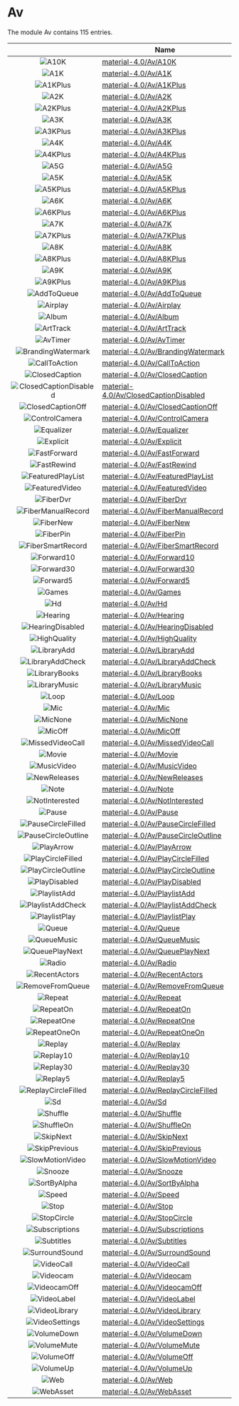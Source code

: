 # Av

The module Av contains 115 entries.



| |Name|
|:---:|---|
|![A10K](../material-4.0/Av/A10K.element.png)|[material-4.0/Av/A10K](../material-4.0/Av/A10K.md)
|![A1K](../material-4.0/Av/A1K.element.png)|[material-4.0/Av/A1K](../material-4.0/Av/A1K.md)
|![A1KPlus](../material-4.0/Av/A1KPlus.element.png)|[material-4.0/Av/A1KPlus](../material-4.0/Av/A1KPlus.md)
|![A2K](../material-4.0/Av/A2K.element.png)|[material-4.0/Av/A2K](../material-4.0/Av/A2K.md)
|![A2KPlus](../material-4.0/Av/A2KPlus.element.png)|[material-4.0/Av/A2KPlus](../material-4.0/Av/A2KPlus.md)
|![A3K](../material-4.0/Av/A3K.element.png)|[material-4.0/Av/A3K](../material-4.0/Av/A3K.md)
|![A3KPlus](../material-4.0/Av/A3KPlus.element.png)|[material-4.0/Av/A3KPlus](../material-4.0/Av/A3KPlus.md)
|![A4K](../material-4.0/Av/A4K.element.png)|[material-4.0/Av/A4K](../material-4.0/Av/A4K.md)
|![A4KPlus](../material-4.0/Av/A4KPlus.element.png)|[material-4.0/Av/A4KPlus](../material-4.0/Av/A4KPlus.md)
|![A5G](../material-4.0/Av/A5G.element.png)|[material-4.0/Av/A5G](../material-4.0/Av/A5G.md)
|![A5K](../material-4.0/Av/A5K.element.png)|[material-4.0/Av/A5K](../material-4.0/Av/A5K.md)
|![A5KPlus](../material-4.0/Av/A5KPlus.element.png)|[material-4.0/Av/A5KPlus](../material-4.0/Av/A5KPlus.md)
|![A6K](../material-4.0/Av/A6K.element.png)|[material-4.0/Av/A6K](../material-4.0/Av/A6K.md)
|![A6KPlus](../material-4.0/Av/A6KPlus.element.png)|[material-4.0/Av/A6KPlus](../material-4.0/Av/A6KPlus.md)
|![A7K](../material-4.0/Av/A7K.element.png)|[material-4.0/Av/A7K](../material-4.0/Av/A7K.md)
|![A7KPlus](../material-4.0/Av/A7KPlus.element.png)|[material-4.0/Av/A7KPlus](../material-4.0/Av/A7KPlus.md)
|![A8K](../material-4.0/Av/A8K.element.png)|[material-4.0/Av/A8K](../material-4.0/Av/A8K.md)
|![A8KPlus](../material-4.0/Av/A8KPlus.element.png)|[material-4.0/Av/A8KPlus](../material-4.0/Av/A8KPlus.md)
|![A9K](../material-4.0/Av/A9K.element.png)|[material-4.0/Av/A9K](../material-4.0/Av/A9K.md)
|![A9KPlus](../material-4.0/Av/A9KPlus.element.png)|[material-4.0/Av/A9KPlus](../material-4.0/Av/A9KPlus.md)
|![AddToQueue](../material-4.0/Av/AddToQueue.element.png)|[material-4.0/Av/AddToQueue](../material-4.0/Av/AddToQueue.md)
|![Airplay](../material-4.0/Av/Airplay.element.png)|[material-4.0/Av/Airplay](../material-4.0/Av/Airplay.md)
|![Album](../material-4.0/Av/Album.element.png)|[material-4.0/Av/Album](../material-4.0/Av/Album.md)
|![ArtTrack](../material-4.0/Av/ArtTrack.element.png)|[material-4.0/Av/ArtTrack](../material-4.0/Av/ArtTrack.md)
|![AvTimer](../material-4.0/Av/AvTimer.element.png)|[material-4.0/Av/AvTimer](../material-4.0/Av/AvTimer.md)
|![BrandingWatermark](../material-4.0/Av/BrandingWatermark.element.png)|[material-4.0/Av/BrandingWatermark](../material-4.0/Av/BrandingWatermark.md)
|![CallToAction](../material-4.0/Av/CallToAction.element.png)|[material-4.0/Av/CallToAction](../material-4.0/Av/CallToAction.md)
|![ClosedCaption](../material-4.0/Av/ClosedCaption.element.png)|[material-4.0/Av/ClosedCaption](../material-4.0/Av/ClosedCaption.md)
|![ClosedCaptionDisabled](../material-4.0/Av/ClosedCaptionDisabled.element.png)|[material-4.0/Av/ClosedCaptionDisabled](../material-4.0/Av/ClosedCaptionDisabled.md)
|![ClosedCaptionOff](../material-4.0/Av/ClosedCaptionOff.element.png)|[material-4.0/Av/ClosedCaptionOff](../material-4.0/Av/ClosedCaptionOff.md)
|![ControlCamera](../material-4.0/Av/ControlCamera.element.png)|[material-4.0/Av/ControlCamera](../material-4.0/Av/ControlCamera.md)
|![Equalizer](../material-4.0/Av/Equalizer.element.png)|[material-4.0/Av/Equalizer](../material-4.0/Av/Equalizer.md)
|![Explicit](../material-4.0/Av/Explicit.element.png)|[material-4.0/Av/Explicit](../material-4.0/Av/Explicit.md)
|![FastForward](../material-4.0/Av/FastForward.element.png)|[material-4.0/Av/FastForward](../material-4.0/Av/FastForward.md)
|![FastRewind](../material-4.0/Av/FastRewind.element.png)|[material-4.0/Av/FastRewind](../material-4.0/Av/FastRewind.md)
|![FeaturedPlayList](../material-4.0/Av/FeaturedPlayList.element.png)|[material-4.0/Av/FeaturedPlayList](../material-4.0/Av/FeaturedPlayList.md)
|![FeaturedVideo](../material-4.0/Av/FeaturedVideo.element.png)|[material-4.0/Av/FeaturedVideo](../material-4.0/Av/FeaturedVideo.md)
|![FiberDvr](../material-4.0/Av/FiberDvr.element.png)|[material-4.0/Av/FiberDvr](../material-4.0/Av/FiberDvr.md)
|![FiberManualRecord](../material-4.0/Av/FiberManualRecord.element.png)|[material-4.0/Av/FiberManualRecord](../material-4.0/Av/FiberManualRecord.md)
|![FiberNew](../material-4.0/Av/FiberNew.element.png)|[material-4.0/Av/FiberNew](../material-4.0/Av/FiberNew.md)
|![FiberPin](../material-4.0/Av/FiberPin.element.png)|[material-4.0/Av/FiberPin](../material-4.0/Av/FiberPin.md)
|![FiberSmartRecord](../material-4.0/Av/FiberSmartRecord.element.png)|[material-4.0/Av/FiberSmartRecord](../material-4.0/Av/FiberSmartRecord.md)
|![Forward10](../material-4.0/Av/Forward10.element.png)|[material-4.0/Av/Forward10](../material-4.0/Av/Forward10.md)
|![Forward30](../material-4.0/Av/Forward30.element.png)|[material-4.0/Av/Forward30](../material-4.0/Av/Forward30.md)
|![Forward5](../material-4.0/Av/Forward5.element.png)|[material-4.0/Av/Forward5](../material-4.0/Av/Forward5.md)
|![Games](../material-4.0/Av/Games.element.png)|[material-4.0/Av/Games](../material-4.0/Av/Games.md)
|![Hd](../material-4.0/Av/Hd.element.png)|[material-4.0/Av/Hd](../material-4.0/Av/Hd.md)
|![Hearing](../material-4.0/Av/Hearing.element.png)|[material-4.0/Av/Hearing](../material-4.0/Av/Hearing.md)
|![HearingDisabled](../material-4.0/Av/HearingDisabled.element.png)|[material-4.0/Av/HearingDisabled](../material-4.0/Av/HearingDisabled.md)
|![HighQuality](../material-4.0/Av/HighQuality.element.png)|[material-4.0/Av/HighQuality](../material-4.0/Av/HighQuality.md)
|![LibraryAdd](../material-4.0/Av/LibraryAdd.element.png)|[material-4.0/Av/LibraryAdd](../material-4.0/Av/LibraryAdd.md)
|![LibraryAddCheck](../material-4.0/Av/LibraryAddCheck.element.png)|[material-4.0/Av/LibraryAddCheck](../material-4.0/Av/LibraryAddCheck.md)
|![LibraryBooks](../material-4.0/Av/LibraryBooks.element.png)|[material-4.0/Av/LibraryBooks](../material-4.0/Av/LibraryBooks.md)
|![LibraryMusic](../material-4.0/Av/LibraryMusic.element.png)|[material-4.0/Av/LibraryMusic](../material-4.0/Av/LibraryMusic.md)
|![Loop](../material-4.0/Av/Loop.element.png)|[material-4.0/Av/Loop](../material-4.0/Av/Loop.md)
|![Mic](../material-4.0/Av/Mic.element.png)|[material-4.0/Av/Mic](../material-4.0/Av/Mic.md)
|![MicNone](../material-4.0/Av/MicNone.element.png)|[material-4.0/Av/MicNone](../material-4.0/Av/MicNone.md)
|![MicOff](../material-4.0/Av/MicOff.element.png)|[material-4.0/Av/MicOff](../material-4.0/Av/MicOff.md)
|![MissedVideoCall](../material-4.0/Av/MissedVideoCall.element.png)|[material-4.0/Av/MissedVideoCall](../material-4.0/Av/MissedVideoCall.md)
|![Movie](../material-4.0/Av/Movie.element.png)|[material-4.0/Av/Movie](../material-4.0/Av/Movie.md)
|![MusicVideo](../material-4.0/Av/MusicVideo.element.png)|[material-4.0/Av/MusicVideo](../material-4.0/Av/MusicVideo.md)
|![NewReleases](../material-4.0/Av/NewReleases.element.png)|[material-4.0/Av/NewReleases](../material-4.0/Av/NewReleases.md)
|![Note](../material-4.0/Av/Note.element.png)|[material-4.0/Av/Note](../material-4.0/Av/Note.md)
|![NotInterested](../material-4.0/Av/NotInterested.element.png)|[material-4.0/Av/NotInterested](../material-4.0/Av/NotInterested.md)
|![Pause](../material-4.0/Av/Pause.element.png)|[material-4.0/Av/Pause](../material-4.0/Av/Pause.md)
|![PauseCircleFilled](../material-4.0/Av/PauseCircleFilled.element.png)|[material-4.0/Av/PauseCircleFilled](../material-4.0/Av/PauseCircleFilled.md)
|![PauseCircleOutline](../material-4.0/Av/PauseCircleOutline.element.png)|[material-4.0/Av/PauseCircleOutline](../material-4.0/Av/PauseCircleOutline.md)
|![PlayArrow](../material-4.0/Av/PlayArrow.element.png)|[material-4.0/Av/PlayArrow](../material-4.0/Av/PlayArrow.md)
|![PlayCircleFilled](../material-4.0/Av/PlayCircleFilled.element.png)|[material-4.0/Av/PlayCircleFilled](../material-4.0/Av/PlayCircleFilled.md)
|![PlayCircleOutline](../material-4.0/Av/PlayCircleOutline.element.png)|[material-4.0/Av/PlayCircleOutline](../material-4.0/Av/PlayCircleOutline.md)
|![PlayDisabled](../material-4.0/Av/PlayDisabled.element.png)|[material-4.0/Av/PlayDisabled](../material-4.0/Av/PlayDisabled.md)
|![PlaylistAdd](../material-4.0/Av/PlaylistAdd.element.png)|[material-4.0/Av/PlaylistAdd](../material-4.0/Av/PlaylistAdd.md)
|![PlaylistAddCheck](../material-4.0/Av/PlaylistAddCheck.element.png)|[material-4.0/Av/PlaylistAddCheck](../material-4.0/Av/PlaylistAddCheck.md)
|![PlaylistPlay](../material-4.0/Av/PlaylistPlay.element.png)|[material-4.0/Av/PlaylistPlay](../material-4.0/Av/PlaylistPlay.md)
|![Queue](../material-4.0/Av/Queue.element.png)|[material-4.0/Av/Queue](../material-4.0/Av/Queue.md)
|![QueueMusic](../material-4.0/Av/QueueMusic.element.png)|[material-4.0/Av/QueueMusic](../material-4.0/Av/QueueMusic.md)
|![QueuePlayNext](../material-4.0/Av/QueuePlayNext.element.png)|[material-4.0/Av/QueuePlayNext](../material-4.0/Av/QueuePlayNext.md)
|![Radio](../material-4.0/Av/Radio.element.png)|[material-4.0/Av/Radio](../material-4.0/Av/Radio.md)
|![RecentActors](../material-4.0/Av/RecentActors.element.png)|[material-4.0/Av/RecentActors](../material-4.0/Av/RecentActors.md)
|![RemoveFromQueue](../material-4.0/Av/RemoveFromQueue.element.png)|[material-4.0/Av/RemoveFromQueue](../material-4.0/Av/RemoveFromQueue.md)
|![Repeat](../material-4.0/Av/Repeat.element.png)|[material-4.0/Av/Repeat](../material-4.0/Av/Repeat.md)
|![RepeatOn](../material-4.0/Av/RepeatOn.element.png)|[material-4.0/Av/RepeatOn](../material-4.0/Av/RepeatOn.md)
|![RepeatOne](../material-4.0/Av/RepeatOne.element.png)|[material-4.0/Av/RepeatOne](../material-4.0/Av/RepeatOne.md)
|![RepeatOneOn](../material-4.0/Av/RepeatOneOn.element.png)|[material-4.0/Av/RepeatOneOn](../material-4.0/Av/RepeatOneOn.md)
|![Replay](../material-4.0/Av/Replay.element.png)|[material-4.0/Av/Replay](../material-4.0/Av/Replay.md)
|![Replay10](../material-4.0/Av/Replay10.element.png)|[material-4.0/Av/Replay10](../material-4.0/Av/Replay10.md)
|![Replay30](../material-4.0/Av/Replay30.element.png)|[material-4.0/Av/Replay30](../material-4.0/Av/Replay30.md)
|![Replay5](../material-4.0/Av/Replay5.element.png)|[material-4.0/Av/Replay5](../material-4.0/Av/Replay5.md)
|![ReplayCircleFilled](../material-4.0/Av/ReplayCircleFilled.element.png)|[material-4.0/Av/ReplayCircleFilled](../material-4.0/Av/ReplayCircleFilled.md)
|![Sd](../material-4.0/Av/Sd.element.png)|[material-4.0/Av/Sd](../material-4.0/Av/Sd.md)
|![Shuffle](../material-4.0/Av/Shuffle.element.png)|[material-4.0/Av/Shuffle](../material-4.0/Av/Shuffle.md)
|![ShuffleOn](../material-4.0/Av/ShuffleOn.element.png)|[material-4.0/Av/ShuffleOn](../material-4.0/Av/ShuffleOn.md)
|![SkipNext](../material-4.0/Av/SkipNext.element.png)|[material-4.0/Av/SkipNext](../material-4.0/Av/SkipNext.md)
|![SkipPrevious](../material-4.0/Av/SkipPrevious.element.png)|[material-4.0/Av/SkipPrevious](../material-4.0/Av/SkipPrevious.md)
|![SlowMotionVideo](../material-4.0/Av/SlowMotionVideo.element.png)|[material-4.0/Av/SlowMotionVideo](../material-4.0/Av/SlowMotionVideo.md)
|![Snooze](../material-4.0/Av/Snooze.element.png)|[material-4.0/Av/Snooze](../material-4.0/Av/Snooze.md)
|![SortByAlpha](../material-4.0/Av/SortByAlpha.element.png)|[material-4.0/Av/SortByAlpha](../material-4.0/Av/SortByAlpha.md)
|![Speed](../material-4.0/Av/Speed.element.png)|[material-4.0/Av/Speed](../material-4.0/Av/Speed.md)
|![Stop](../material-4.0/Av/Stop.element.png)|[material-4.0/Av/Stop](../material-4.0/Av/Stop.md)
|![StopCircle](../material-4.0/Av/StopCircle.element.png)|[material-4.0/Av/StopCircle](../material-4.0/Av/StopCircle.md)
|![Subscriptions](../material-4.0/Av/Subscriptions.element.png)|[material-4.0/Av/Subscriptions](../material-4.0/Av/Subscriptions.md)
|![Subtitles](../material-4.0/Av/Subtitles.element.png)|[material-4.0/Av/Subtitles](../material-4.0/Av/Subtitles.md)
|![SurroundSound](../material-4.0/Av/SurroundSound.element.png)|[material-4.0/Av/SurroundSound](../material-4.0/Av/SurroundSound.md)
|![VideoCall](../material-4.0/Av/VideoCall.element.png)|[material-4.0/Av/VideoCall](../material-4.0/Av/VideoCall.md)
|![Videocam](../material-4.0/Av/Videocam.element.png)|[material-4.0/Av/Videocam](../material-4.0/Av/Videocam.md)
|![VideocamOff](../material-4.0/Av/VideocamOff.element.png)|[material-4.0/Av/VideocamOff](../material-4.0/Av/VideocamOff.md)
|![VideoLabel](../material-4.0/Av/VideoLabel.element.png)|[material-4.0/Av/VideoLabel](../material-4.0/Av/VideoLabel.md)
|![VideoLibrary](../material-4.0/Av/VideoLibrary.element.png)|[material-4.0/Av/VideoLibrary](../material-4.0/Av/VideoLibrary.md)
|![VideoSettings](../material-4.0/Av/VideoSettings.element.png)|[material-4.0/Av/VideoSettings](../material-4.0/Av/VideoSettings.md)
|![VolumeDown](../material-4.0/Av/VolumeDown.element.png)|[material-4.0/Av/VolumeDown](../material-4.0/Av/VolumeDown.md)
|![VolumeMute](../material-4.0/Av/VolumeMute.element.png)|[material-4.0/Av/VolumeMute](../material-4.0/Av/VolumeMute.md)
|![VolumeOff](../material-4.0/Av/VolumeOff.element.png)|[material-4.0/Av/VolumeOff](../material-4.0/Av/VolumeOff.md)
|![VolumeUp](../material-4.0/Av/VolumeUp.element.png)|[material-4.0/Av/VolumeUp](../material-4.0/Av/VolumeUp.md)
|![Web](../material-4.0/Av/Web.element.png)|[material-4.0/Av/Web](../material-4.0/Av/Web.md)
|![WebAsset](../material-4.0/Av/WebAsset.element.png)|[material-4.0/Av/WebAsset](../material-4.0/Av/WebAsset.md)

